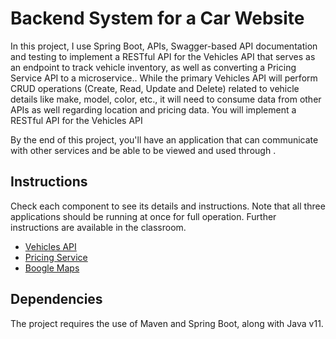 # Backend System for a Car Website

In this project, I use Spring Boot, APIs, Swagger-based API documentation and testing to implement a RESTful API for the Vehicles API that serves as an endpoint to track vehicle inventory, as well as converting a Pricing Service API to a microservice.. While the primary Vehicles API will perform CRUD operations (Create, Read, Update and Delete) related to vehicle details like make, model, color, etc., it will need to consume data from other APIs as well regarding location and pricing data. You will implement a RESTful API for the Vehicles API

By the end of this project, you'll have an application that can communicate with other services and be able to be viewed and used through .

## Instructions

Check each component to see its details and instructions. Note that all three applications
should be running at once for full operation. Further instructions are available in the classroom.

- [Vehicles API](vehicles-api/README.md)
- [Pricing Service](pricing-service/README.md)
- [Boogle Maps](boogle-maps/README.md)

## Dependencies

The project requires the use of Maven and Spring Boot, along with Java v11.
